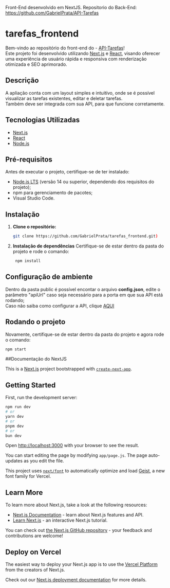 Front-End desenvolvido em NextJS.
Repositorio do Back-End: https://github.com/GabrielPrata/API-Tarefas

# tarefas_frontend
Bem-vindo ao repositório do front-end do - [API-Tarefas](https://github.com/GabrielPrata/API-Tarefas)! <br>
Este projeto foi desenvolvido utilizando [Next.js](https://nextjs.org/) e [React](https://reactjs.org/), visando oferecer uma experiência de usuário rápida e responsiva com renderização otimizada e SEO aprimorado.

## Descrição
A apliação conta com um layout simples e intuitívo, onde se é possível visualizar as tarefas existentes, editar e deletar tarefas. <br>
Também deve ser integrada com sua API, para que funcione corretamente.

## Tecnologias Utilizadas
- [Next.js](https://nextjs.org/)
- [React](https://reactjs.org/)
- [Node.js](https://nodejs.org/)

## Pré-requisitos
Antes de executar o projeto, certifique-se de ter instalado:
- [Node.js LTS](https://nodejs.org/) (versão 14 ou superior, dependendo dos requisitos do projeto);
- npm para gerenciamento de pacotes;
- Visual Studio Code.

## Instalação
1. **Clone o repositório:**
   ```bash
   git clone https://github.com/GabrielPrata/tarefas_frontend.git)

2. **Instalação de dependências**
   Certifique-se de estar dentro da pasta do projeto e rode o comando:
   ```bash
    npm install

## Configuração de ambiente
Dentro da pasta public é possível encontar o arquivo **config.json**, edite o parâmetro "apiUrl" caso seja necessário para a porta em que sua API está rodando; <br>
Caso não saiba como configurar a API, clique [AQUI](https://github.com/GabrielPrata/API-Tarefas)

## Rodando o projeto 
  Novamente, certifique-se de estar dentro da pasta do projeto e agora rode o comando:
  ```bash
  npm start
```

##Documentação do NextJS

This is a [Next.js](https://nextjs.org) project bootstrapped with [`create-next-app`](https://nextjs.org/docs/app/api-reference/cli/create-next-app).

## Getting Started

First, run the development server:

```bash
npm run dev
# or
yarn dev
# or
pnpm dev
# or
bun dev
```

Open [http://localhost:3000](http://localhost:3000) with your browser to see the result.

You can start editing the page by modifying `app/page.js`. The page auto-updates as you edit the file.

This project uses [`next/font`](https://nextjs.org/docs/app/building-your-application/optimizing/fonts) to automatically optimize and load [Geist](https://vercel.com/font), a new font family for Vercel.

## Learn More

To learn more about Next.js, take a look at the following resources:

- [Next.js Documentation](https://nextjs.org/docs) - learn about Next.js features and API.
- [Learn Next.js](https://nextjs.org/learn) - an interactive Next.js tutorial.

You can check out [the Next.js GitHub repository](https://github.com/vercel/next.js) - your feedback and contributions are welcome!

## Deploy on Vercel

The easiest way to deploy your Next.js app is to use the [Vercel Platform](https://vercel.com/new?utm_medium=default-template&filter=next.js&utm_source=create-next-app&utm_campaign=create-next-app-readme) from the creators of Next.js.

Check out our [Next.js deployment documentation](https://nextjs.org/docs/app/building-your-application/deploying) for more details.

